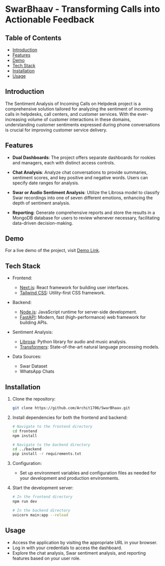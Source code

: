 # SwarBhaav - Transforming Calls into Actionable Feedback

<!-- [![License](https://img.shields.io/badge/license-MIT-blue.svg)](https://github.com/your-username/sentiment-analysis-helpdesk/blob/main/LICENSE) -->

## Table of Contents

-   [Introduction](#introduction)
-   [Features](#features)
-   [Demo](#demo)
-   [Tech Stack](#tech-stack)
-   [Installation](#installation)
-   [Usage](#usage)
<!-- -   [Contributing](#contributing)
-   [License](#license)
-   [Acknowledgments](#acknowledgments) -->

## Introduction

The Sentiment Analysis of Incoming Calls on Helpdesk project is a comprehensive solution tailored for analyzing the sentiment of incoming calls in helpdesks, call centers, and customer services. With the ever-increasing volume of customer interactions in these domains, understanding customer sentiments expressed during phone conversations is crucial for improving customer service delivery.

## Features

-   **Dual Dashboards**: The project offers separate dashboards for rookies and managers, each with distinct access controls.

-   **Chat Analysis**: Analyze chat conversations to provide summaries, sentiment scores, and key positive and negative words. Users can specify date ranges for analysis.

-   **Swar or Audio Sentiment Analysis**: Utilize the Librosa model to classify Swar recordings into one of seven different emotions, enhancing the depth of sentiment analysis.

-   **Reporting**: Generate comprehensive reports and store the results in a MongoDB database for users to review whenever necessary, facilitating data-driven decision-making.

## Demo

For a live demo of the project, visit [Demo Link](https://your-demo-link.com).

## Tech Stack

-   Frontend:
    -   [Next.js](https://nextjs.org/): React framework for building user interfaces.
    -   [Tailwind CSS](https://tailwindcss.com/): Utility-first CSS framework.
-   Backend:

    -   [Node.js](https://nodejs.org/): JavaScript runtime for server-side development.
    -   [FastAPI](https://fastapi.tiangolo.com/): Modern, fast (high-performance) web framework for building APIs.

-   Sentiment Analysis:

    -   [Librosa](https://librosa.org/): Python library for audio and music analysis.
    -   [Transformers](https://huggingface.co/transformers/): State-of-the-art natural language processing models.

-   Data Sources:
    -   Swar Dataset
    -   WhatsApp Chats

## Installation

1. Clone the repository:

    ```bash
    git clone https://github.com/Archit1706/SwarBhaav.git
    ```

2. Install dependencies for both the frontend and backend:

    ```bash
    # Navigate to the frontend directory
    cd frontend
    npm install

    # Navigate to the backend directory
    cd ../backend
    pip install -r requirements.txt
    ```

3. Configuration:

    - Set up environment variables and configuration files as needed for your development and production environments.

4. Start the development server:

    ```bash
    # In the frontend directory
    npm run dev

    # In the backend directory
    uvicorn main:app --reload
    ```

## Usage

-   Access the application by visiting the appropriate URL in your browser.
-   Log in with your credentials to access the dashboard.
-   Explore the chat analysis, Swar sentiment analysis, and reporting features based on your user role.

<!-- ## Contributing

Contributions are welcome! Please follow our [Contributing Guidelines](CONTRIBUTING.md) to get started. -->
<!--
## License

This project is licensed under the [MIT License](LICENSE). -->
